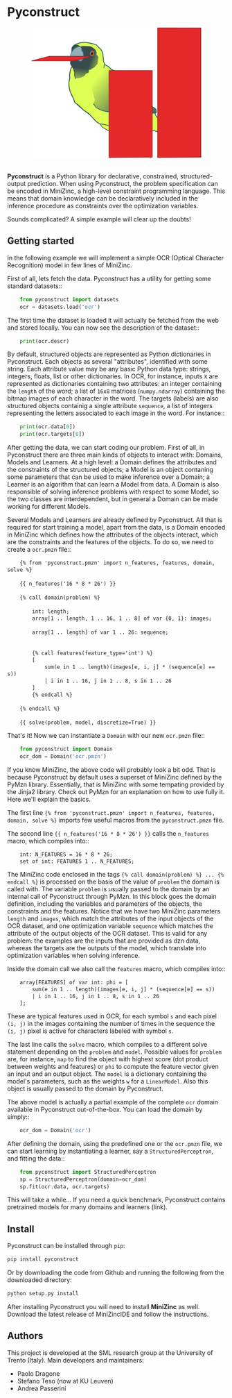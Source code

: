 Pyconstruct
===========

<div align="center">
  <img height="300px" src="docs/_static/images/pyconstruct.png"><br><br>
</div>

**Pyconstruct** is a Python library for declarative, constrained,
structured-output prediction. When using Pyconstruct, the problem specification
can be encoded in MiniZinc, a high-level constraint programming language. This
means that domain knowledge can be declaratively included in the inference
procedure as constraints over the optimization variables.

Sounds complicated? A simple example will clear up the doubts!


Getting started
---------------

In the following example we will implement a simple OCR (Optical Character
Recognition) model in few lines of MiniZinc.

First of all, lets fetch the data. Pyconstruct has a utility for getting some
standard datasets::

```python
    from pyconstruct import datasets
    ocr = datasets.load('ocr')
```

The first time the dataset is loaded it will actually be fetched from the web
and stored locally. You can now see the description of the dataset::

```python
    print(ocr.descr)
```

By default, structured objects are represented as Python dictionaries in
Pyconstruct. Each objects as several "attributes", identified with some string.
Each attribute value may be any basic Python data type: strings, integers,
floats, list or other dictionaries. In OCR, for instance, inputs `X` are
represented as dictionaries containing two attributes: an integer containing the
`length` of the word; a list of `16x8` matrices (`numpy.ndarray`) containing the
bitmap images of each character in the word. The targets (labels) are also
structured objects containig a single attribute `sequence`, a list of integers
representing the letters associated to each image in the word. For instance::

```python
    print(ocr.data[0])
    print(ocr.targets[0])
```

After getting the data, we can start coding our problem. First of all, in
Pyconstruct there are three main kinds of objects to interact with: Domains,
Models and Learners. At a high level: a Domain defines the attributes and the
constraints of the structured objects; a Model is an object contaning some
parameters that can be used to make inference over a Domain; a Learner is an
algorithm that can learn a Model from data. A Domain is also responsible of
solving inference problems with respect to some Model, so the two classes are
interdependent, but in general a Domain can be made working for different
Models.

Several Models and Learners are already defined by Pyconstruct. All that is
required for start training a model, apart from the data, is a Domain encoded in
MiniZinc which defines how the attributes of the objects interact, which are the
constraints and the features of the objects. To do so, we need to create a
`ocr.pmzn` file::

```HTML+Django
    {% from 'pyconstruct.pmzn' import n_features, features, domain, solve %}

    {{ n_features('16 * 8 * 26') }}

    {% call domain(problem) %}

        int: length;
        array[1 .. length, 1 .. 16, 1 .. 8] of var {0, 1}: images;

        array[1 .. length] of var 1 .. 26: sequence;


        {% call features(feature_type='int') %}
        [
            sum(e in 1 .. length)(images[e, i, j] * (sequence[e] == s))
            | i in 1 .. 16, j in 1 .. 8, s in 1 .. 26
        ]
        {% endcall %}

    {% endcall %}

    {{ solve(problem, model, discretize=True) }}
```

That's it! Now we can instantiate a `Domain` with our new `ocr.pmzn` file::

```python
    from pyconstruct import Domain
    ocr_dom = Domain('ocr.pmzn')
```

If you know MiniZinc, the above code will probably look a bit odd. That is
because Pyconstruct by default uses a superset of MiniZinc defined by the PyMzn
library.  Essentially, that is MiniZinc with some tempating provided by the
Jinja2 library. Check out PyMzn for an explanation on how to use fully it. Here
we'll explain the basics.

The first line
`{% from 'pyconstruct.pmzn' import n_features, features, domain, solve %}`
imports few useful macros from the `pyconstruct.pmzn` file.

The second line `{{ n_features('16 * 8 * 26') }}` calls the `n_features` macro,
which compiles into::

```HTML+Django
    int: N_FEATURES = 16 * 8 * 26;
    set of int: FEATURES 1 .. N_FEATURES;
```

The MiniZinc code enclosed in the tags
`{% call domain(problem) %} ... {% endcall %}` is processed on the basis of the
value of `problem` the domain is called with. The variable `problem` is usually
passed to the domain by an internal call of Pyconstruct through PyMzn. In this
block goes the domain definition, including the variables and parameters of the
objects, the constraints and the features. Notice that we have two MiniZinc
parameters `length` and `images`, which match the attributes of the input
objects of the OCR dataset, and one optimization variable `sequence` which
matches the attribute of the output objects of the OCR dataset. This is valid
for any problem: the examples are the inputs that are provided as dzn data,
whereas the targets are the outputs of the model, which translate into
optimization variables when solving inference.

Inside the domain call we also call the `features` macro, which compiles into::

```HTML+Django
    array[FEATURES] of var int: phi = [
        sum(e in 1 .. length)(images[e, i, j] * (sequence[e] == s))
        | i in 1 .. 16, j in 1 .. 8, s in 1 .. 26
    ];
```

These are typical features used in OCR, for each symbol `s` and each pixel `(i,
j)` in the images containing the number of times in the sequence the `(i, j)`
pixel is active for characters labeled with symbol `s`.

The last line calls the `solve` macro, which compiles to a different solve
statement depending on the `problem` and `model`. Possible values for `problem`
are, for instance, `map` to find the object with highest score (dot product
between weights and features) or `phi` to compute the feature vector given an
input and an output object. The `model` is a dictionary containing the model's
parameters, such as the weights `w` for a `LinearModel`. Also this object is
usually passed to the domain by Pyconstruct.

The above model is actually a partial example of the complete `ocr` domain
available in Pyconstruct out-of-the-box. You can load the domain by simply::

```python
    ocr_dom = Domain('ocr')
```

After defining the domain, using the predefined one or the `ocr.pmzn` file, we
can start learning by instantiating a learner, say a `StructuredPerceptron`, and
fitting the data::

```python
    from pyconstruct import StructuredPerceptron
    sp = StructuredPerceptron(domain=ocr_dom)
    sp.fit(ocr.data, ocr.targets)
```

This will take a while... If you need a quick benchmark, Pyconstruct contains
pretrained models for many domains and learners (link).


Install
-------
Pyconstruct can be installed through `pip`:

```bash
pip install pyconstruct
```

Or by downloading the code from Github and running the following from the
downloaded directory:

```bash
python setup.py install
```

After installing Pyconstruct you will need to install **MiniZinc** as well.
Download the latest release of MiniZincIDE and follow the instructions.

Authors
-------
This project is developed at the SML research group at the University of Trento
(Italy). Main developers and maintainers:

* Paolo Dragone
* Stefano Teso (now at KU Leuven)
* Andrea Passerini

